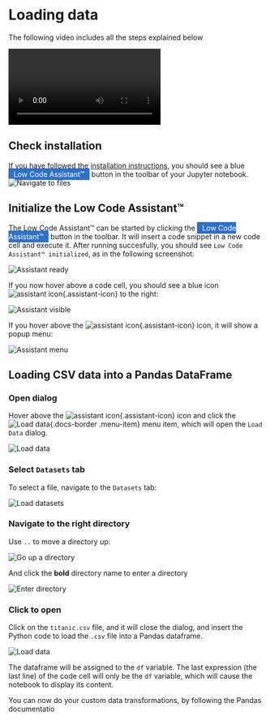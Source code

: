 # Loading data

The following video includes all the steps explained below

<video controls>
    <source src="https://user-images.githubusercontent.com/46192475/166969373-dec946f8-9702-4887-a57b-953adb18e1af.mp4" type="video/mp4">
</video>

## Check installation

If you have followed the [installation instructions](../../install.md), you should see a blue <span style="background-color: #2D71C7; color: white; padding: 3px 10px 3px 10px">Low Code Assistant™</span> button in the toolbar of your Jupyter notebook.
![Navigate to files](../../screenshots/00-initial.png)

## Initialize the Low Code Assistant™


The Low Code Assistant™ can be started by clicking the <span style="background-color: #2D71C7; color: white; padding: 3px 10px 3px 10px">Low Code Assistant™</span> button in the toolbar. It will insert a code snippet in a new code cell and execute it. After running succesfully, you should see `Low Code Assistant™ initialized`, as in the following screenshot:

![Assistant ready](../../screenshots/01-assistant-ready.png)

If you now hover above a code cell, you should see a blue icon ![assistant icon](../../screenshots/general/assistant-icon.png){.assistant-icon} to the right:

![Assistant visible](../../screenshots/02-assistant-visible.png)

If you hover above the ![assistant icon](../../screenshots/general/assistant-icon.png){.assistant-icon} icon, it will show a popup menu:

![Assistant menu](../../screenshots/03-assistant-expand.png)

## Loading CSV data into a Pandas DataFrame


### Open dialog

Hover above the ![assistant icon](../../screenshots/general/assistant-icon.png){.assistant-icon} icon and click the ![Load data](../../screenshots/general/assistant-load-data.png){.docs-border .menu-item} menu item, which will open the `Load Data` dialog.

![Load data](../../screenshots/04-load-data.png)

### Select `Datasets` tab

To select a file, navigate to the `Datasets` tab:

![Load datasets](../../screenshots/05-load-data-datasets.png)

### Navigate to the right directory

Use `..` to move a directory up:

![Go up a directory](../../screenshots/06-load-data-datasets-dir-up.png)

And click the **bold** directory name to enter a directory

![Enter directory](../../screenshots/07-load-data-datasets-dir-mydata.png)

### Click to open

Click on the `titanic.csv` file, and it will close the dialog, and insert the Python code to load the `.csv` file
into a Pandas dataframe.

![Load data](../../screenshots/08-load-data-titanic.png)

The dataframe will be assigned to the `df` variable. The last expression (the last line) of the code cell will only be the `df` variable, which will
cause the notebook to display its content.


You can now do your custom data transformations, by following the Pandas documentatio